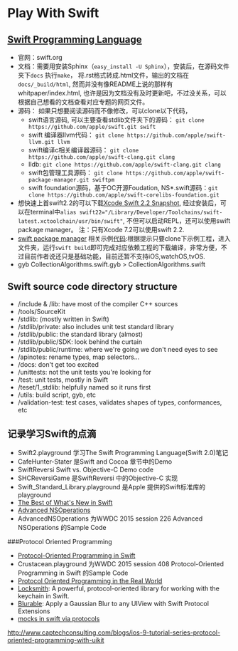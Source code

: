 # Play With Swift

## [Swift Programming Language](https://github.com/apple/swift)

* 官网：swift.org
* 文档：需要用安装Sphinx（```easy_install -U Sphinx```），安装后，在源码文件夹下```docs``` 执行```make```， 将.rst格式转成.html文件，输出的文档在```docs/_build/html```, 然而并没有像README上说的那样有whitpaper/index.html, 也许是因为文档没有及时更新吧，不过没关系，可以根据自己想看的文档查看对应专题的网页文件。
* 源码： 如果只想要阅读源码而不像修改，可以clone以下代码，
	*  swift语言源码, 可以主要查看stdlib文件夹下的源码： ```git clone https://github.com/apple/swift.git swift```
	*  swift 编译器llvm代码： ```git clone https://github.com/apple/swift-llvm.git llvm```
	*  swift编译c相关编译器源码： ```git clone https://github.com/apple/swift-clang.git clang```
   *  lldb:  ```git clone https://github.com/apple/swift-clang.git clang```
   *  swift包管理工具源码： ```git clone https://github.com/apple/swift-package-manager.git swiftpm```
   *  swift foundation源码，基于OC开源Foudation, NS*.swift源码：```git clone https://github.com/apple/swift-corelibs-foundation.git```
* 想快速上首swift2.2的可以下载[Xcode Swift 2.2 Snapshot](https://swift.org/builds/xcode/swift-2.2-SNAPSHOT-2015-12-01-a/swift-2.2-SNAPSHOT-2015-12-01-a-osx.pkg), 经过安装后，可以在terminal中```alias swift22="/Library/Developer/Toolchains/swift-latest.xctoolchain/usr/bin/swift"```, 不但可以启动REPL，还可以使用swift package manager。 注：只有Xcode 7.2可以使用swift 2.2.
* [swift package manager](https://swift.org/getting-started/#using-the-build-system) 相关示例[代码](https://github.com/apple/example-package-dealer):根据提示只要clone下示例工程，进入文件夹，运行```swift build```即可完成对应依赖工程的下载编译，非常方便，不过目前作者说还只是基础功能，目前还暂不支持iOS,watchOS,tvOS.
* gyb CollectionAlgorithms.swift.gyb > CollectionAlgorithms.swift



## Swift source code directory structure
* /include & /lib: have most of the compiler C++ sources
* /tools/SourceKit
* /stdlib: (mostly written in Swift)
* /stdlib/private: also includes unit test standard library
* /stdlib/public: the standard library (almost)
* /stdlib/public/SDK: look behind the curtain
* /stdlib/public/runtime: where we're going we don't need eyes to see
* /apinotes: rename types, map selectors...
* /docs: don't get too excited
* /unittests: not the unit tests you're looking for
* /test: unit tests, mostly in Swift
* /teset/1_stdlib: helpfully named so it runs first
* /utils: build script, gyb, etc
* /validation-test: test cases, validates shapes of types, conformances, etc

## 记录学习Swift的点滴

* Swift2.playground 学习The Swift Programming Language(Swift 2.0)笔记
* CafeHunter-Stater 是Swift and Cocoa 章节中的Demo
* SwiftReversi Swift vs. Objective-C Demo code
* SHCReversiGame 是SwiftReversi 中的Objective-C 实现
* Swift_Standard_Library.playground 是Apple 提供的Swift标准库的playground
* [The Best of What's New in Swift](https://www.mikeash.com/pyblog/friday-qa-2015-06-19-the-best-of-whats-new-in-swift.html)
* [Advanced NSOperations](https://developer.apple.com/videos/play/wwdc2015-226/)
* AdvancedNSOperations 为WWDC 2015 session 226 Advanced NSOperations 的Sample Code

###Protocol Oriented Programming
* [Protocol-Oriented Programming in Swift](https://developer.apple.com/videos/wwdc/2015/?id=408)
* Crustacean.playground 为WWDC 2015 session 408 Protocol-Oriented Programming in Swift 的Sample Code
* [Protocol Oriented Programming in the Real World](http://matthewpalmer.net/blog/2015/08/30/protocol-oriented-programming-in-the-real-world/)
* [Locksmith](https://github.com/matthewpalmer/Locksmith): A powerful, protocol-oriented library for working with the keychain in Swift.
* [Blurable](https://github.com/FlexMonkey/Blurable): Apply a Gaussian Blur to any UIView with Swift Protocol Extensions
* [mocks in swift via protocols](http://blog.eliperkins.me/mocks-in-swift-via-protocols)

http://www.captechconsulting.com/blogs/ios-9-tutorial-series-protocol-oriented-programming-with-uikit
